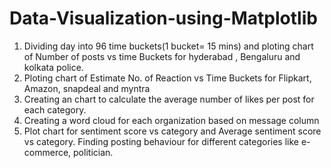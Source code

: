 # Data-Visualization-using-Matplotlib
1. Dividing day into 96 time buckets(1 bucket= 15 mins) and ploting chart of Number of posts vs time Buckets for hyderabad , Bengaluru and kolkata police.
2. Ploting chart of Estimate No. of Reaction vs Time Buckets for Flipkart, Amazon, snapdeal and myntra
3. Creating an chart to calculate the average number of likes per post for each category.
4. Creating a word cloud for each organization based on message column
5. Plot chart for sentiment score vs category and Average sentiment score vs category. Finding posting behaviour for different categories like e-commerce, politician.
